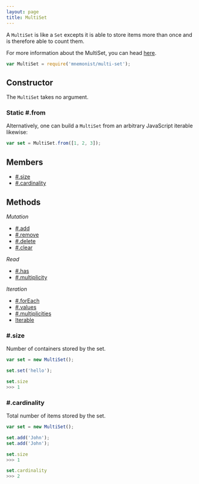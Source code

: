 ```yaml
---
layout: page
title: MultiSet
---
```


A `MultiSet` is like a `Set` excepts it is able to store items more than once and is therefore able to count them.

For more information about the MultiSet, you can head [here](https://en.wikipedia.org/wiki/Multiset).

```js
var MultiSet = require('mnemonist/multi-set');
```

## Constructor

The `MultiSet` takes no argument.

### Static #.from

Alternatively, one can build a `MultiSet` from an arbitrary JavaScript iterable likewise:

```js
var set = MultiSet.from([1, 2, 3]);
```

## Members

* [#.size](#size)
* [#.cardinality](#cardinality)

## Methods

*Mutation*

* [#.add](#add)
* [#.remove](#remove)
* [#.delete](#delete)
* [#.clear](#clear)

*Read*

* [#.has](#has)
* [#.multiplicity](#multiplicity)

*Iteration*

* [#.forEach](#foreach)
* [#.values](#values)
* [#.multiplicities](#multiplicities)
* [Iterable](#iterable)

### #.size

Number of containers stored by the set.

```js
var set = new MultiSet();

set.set('hello');

set.size
>>> 1
```

### #.cardinality

Total number of items stored by the set.

```js
var set = new MultiSet();

set.add('John');
set.add('John');

set.size
>>> 1

set.cardinality
>>> 2
```
